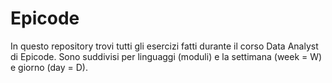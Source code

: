 # Epicode
In questo repository trovi tutti gli esercizi fatti durante il corso Data Analyst di Epicode.
Sono suddivisi per linguaggi (moduli) e la settimana (week = W) e giorno (day = D).
